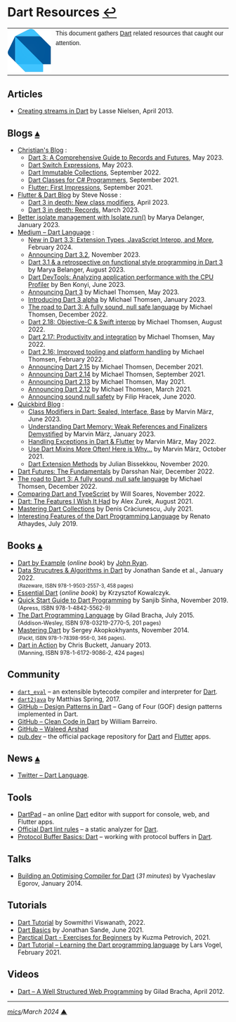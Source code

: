 # <span id="top">Dart Resources</span> <span style="size:25%;"><a href="README.md">↩</a></span>

<table style="font-family:Helvetica,Arial;line-height:1.6;">
  <tr>
  <td style="border:0;padding:0 10px 0 0;min-width:100px;"><a href="https://dart.dev/" rel="external"><img style="border:0;" src="docs/images/dart-lang.png" width="100" alt="Dart project"/></a></td>
  <td style="border:0;padding:0;vertical-align:text-top;">This document gathers <a href="https://dart.dev/" rel="external">Dart</a> related resources that caught our attention.
  </td>
  </tr>
</table>

## <span id="articles">Articles</span>

- [Creating streams in Dart][article_nielsen] by Lasse Nielsen, April 2013.

## <span id="blogs">Blogs</span> [**&#x25B4;**](#top)

- [Christian's Blog](https://www.christianfindlay.com/blog/) :
  - [Dart 3: A Comprehensive Guide to Records and Futures](https://www.christianfindlay.com/blog/dart-records-and-futures), May 2023.
  - [Dart Switch Expressions](https://www.christianfindlay.com/blog/dart-switch-expressions), May 2023.
  - [Dart Immutable Collections](https://www.christianfindlay.com/blog/dart-immutable-collections), September 2022.
  - [Dart Classes for C# Programmers](https://www.christianfindlay.com/blog/dart-classes), September 2021.
  - [Flutter: First Impressions](https://www.christianfindlay.com/blog/flutter-first-impressions), September 2021.
- [Flutter &amp; Dart Blog](https://stevenosse.com/flutter-and-dart) by Steve Nosse :
  - [Dart 3 in depth: New class modifiers](https://stevenosse.com/dart-3-in-depth-new-class-modifiers), April 2023.
  - [Dart 3 in depth: Records](https://stevenosse.com/dart-3-in-depth-records), March 2023.
- [Better isolate management with Isolate.run()](https://medium.com/dartlang/better-isolate-management-with-isolate-run-547ef3d6459b) by Marya Delanger, January 2023.
- [Medium &ndash; Dart Language](https://medium.com/dartlang) :
  - [New in Dart 3.3: Extension Types, JavaScript Interop, and More](https://medium.com/dartlang/dart-3-3-325bf2bf6c13), February 2024.
  - [Announcing Dart 3.2][blog_thomsen_dart32], November 2023.
  - [Dart 3.1 & a retrospective on functional style programming in Dart 3][blog_belanger_dart31] by Marya Belanger, August 2023.
  - [Dart DevTools: Analyzing application performance with the CPU Profiler](https://medium.com/dartlang/dart-devtools-analyzing-application-performance-with-the-cpu-profiler-3e94a0ec06ae) by Ben Konyi, June 2023.
  - [Announcing Dart 3](https://medium.com/dartlang/announcing-dart-3-53f065a10635) by Michael Thomsen, May 2023.
  - [Introducing Dart 3 alpha](https://medium.com/dartlang/dart-3-alpha-f1458fb9d232) by Michael Thomsen, January 2023.
  - [The road to Dart 3: A fully sound, null safe language](https://medium.com/dartlang/the-road-to-dart-3-afdd580fbefa) by Michael Thomsen, December 2022.
  - [Dart 2.18: Objective-C & Swift interop][blog_thomsen_dart218] by Michael Thomsen, August 2022.
  - [Dart 2.17: Productivity and integration][blog_thomsen_dart217] by Michael Thomsen, May 2022.
  - [Dart 2.16: Improved tooling and platform handling][blog_thomsen_dart216] by Michael Thomsen, February 2022.
  - [Announcing Dart 2.15][blog_thomsen_dart215] by Michael Thomsen, December 2021.
  - [Announcing Dart 2.14][blog_thomsen_dart214] by Michael Thomsen, September 2021.
  - [Announcing Dart 2.13][blog_thomsen_dart213] by Michael Thomsen, May 2021.
  - [Announcing Dart 2.12][blog_thomson_dart212] by Michael Thomsen, March 2021.
  - [Announcing sound null safety](https://pkg.go.dev/database/sql) by Filip Hracek, June 2020.
- [Quickbird Blog](https://quickbirdstudios.com/blog/) :
  - [Class Modifiers in Dart: Sealed, Interface, Base](https://quickbirdstudios.com/blog/flutter-dart-class-modifiers/) by Marvin März, June 2023.
  - [Understanding Dart Memory: Weak References and Finalizers Demystified](https://quickbirdstudios.com/blog/dart-weak-references-finalizers/) by Marvin März, January 2023.
  - [Handling Exceptions in Dart & Flutter](https://quickbirdstudios.com/blog/handling-exceptions-flutter-dart/) by Marvin März, May 2022.
  - [Use Dart Mixins More Often! Here is Why…](https://quickbirdstudios.com/blog/flutter-dart-mixins/) by Marvin März, October 2021.
  - [Dart Extension Methods](https://quickbirdstudios.com/blog/dart-extension-methods/) by Julian Bissekkou, November 2020.
- [Dart Futures: The Fundamentals](https://betterprogramming.pub/introduction-to-futures-in-dart-4edf6db3da90) by Darsshan Nair, December 2022.
- [The road to Dart 3: A fully sound, null safe language][blog_thomsen_dart3] by Michael Thomsen, December 2022.
- [Comparing Dart and TypeScript][blog_soares] by Will Soares, November 2022.
- [Dart: The Features I Wish It Had][blog_zurek] by Alex Zurek, August 2021.
- [Mastering Dart Collections](https://proandroiddev.com/mastering-dart-collections-dd27f1df5677) by Denis Cràciunescu, July 2021.
- [Interesting Features of the Dart Programming Language](https://renato.athaydes.com/posts/interesting-dart-features.html) by Renato Athaydes, July 2019.

## <span id="books">Books</span> [**&#x25B4;**](#top)

- [Dart by Example](https://www.jpryan.me/dartbyexample/) (*online book*) by [John Ryan](https://github.com/johnpryan).
- [Data Strucutres &amp; Algorithms in Dart][book_sande] by Jonathan Sande et al., January 2022.<br/><span style="font-size:80%;">(Razeware, ISBN 978-1-9503-2557-3, 458 pages)</span>
- [Essential Dart](https://www.programming-books.io/essential/dart/) (*online book*) by Krzysztof Kowalczyk.
- [Quick Start Guide to Dart Programming][book_sinha] by Sanjib Sinha, November 2019.<br/><span style="font-size:90%;">(Apress, ISBN 978-1-4842-5562-9)</span>
- [The Dart Programming Language][book_bracha] by Gilad Bracha, July 2015.<br/><span style="font-size:90%;">(Addison-Wesley, ISBN 978-03219-2770-5, 201 pages)</span>
- [Mastering Dart][book_akopkokhyants] by Sergey Akopkokhyants, November 2014.<br/><span style="font-size:80%;">(Packt, ISBN 978-1-78398-956-0, 346 pages)</span>.
- [Dart in Action][book_buckett] by Chris Buckett, January 2013.<br/><span style="font-size:90%;">(Manning, ISBN 978-1-6172-9086-2, 424 pages)</span>

## <span id="community">Community</span>

- [`dart_eval`](https://pub.dev/packages/dart_eval) &ndash; an extensible bytecode compiler and interpreter for [Dart][dart_home].
- [`dart2java`](https://m-sp.org/) by Matthias Spring, 2017.
- [GitHub &ndash; Design Patterns in Dart](https://github.com/scottt2/design-patterns-in-dart) &ndash; Gang of Four (GOF) design patterns implemented in Dart.
- [GitHub &ndash; Clean Code in Dart](https://github.com/williambarreiro/clean-code-dart) by William Barreiro.
- [GitHub &ndash; Waleed Arshad](https://github.com/wal33d006)
- [pub.dev](https://pub.dev/packages?q=sdk%3Adart) &ndash; the official package repository for [Dart][dart_home] and [Flutter][flutter_home] apps.

## <span id="news">News</span> [**&#x25B4;**](#top)

- [Twitter &ndash; Dart Language](https://twitter.com/dart_lang).

## <span id="tools">Tools</span>

- [DartPad](https://dartpad.dev/) &ndash; an online [Dart][dart_home] editor with support for console, web, and Flutter apps.
- [Official Dart lint rules](https://pub.dev/packages/lints) &ndash; a static analyzer for [Dart][dart_home].
- [Protocol Buffer Basics: Dart](https://protobuf.dev/getting-started/darttutorial/) &ndash; working with protocol buffers in [Dart][dart_home].

## <span id="talks">Talks</span>

- [Building an Optimising Compiler for Dart](https://www.infoq.com/presentations/dart-compiler/) (*31 minutes*) by Vyacheslav Egorov, January 2014.

## <span id="tutorials">Tutorials</span>

- [Dart Tutorial](https://mindmajix.com/dart-tutorial) by Sowmithri Viswanath, 2022.
- [Dart Basics][tutorial_sande] by Jonathan Sande, June 2021.
- [Parctical Dart - Exercises for Beginners](https://hackmd.io/@kuzmapetrovich/S1x90jWGP) by Kuzma Petrovich, 2021.
- [Dart Tutorial &ndash; Learning the Dart programming language](https://www.vogella.com/tutorials/Dart/article.html) by Lars Vogel, February 2021.

## <span id="videos">Videos</span>

- [Dart &ndash; A Well Structured Web Programming][video_bracha2012] by Gilad Bracha, April 2012.

***

*[mics](https://lampwww.epfl.ch/~michelou/)/March 2024* [**&#9650;**](#top)
<span id="bottom">&nbsp;</span>

<!-- link refs -->

[article_nielsen]: https://dart.dev/articles/libraries/creating-streams
[blog_belanger_dart31]: https://medium.com/dartlang/dart-3-1-a-retrospective-on-functional-style-programming-in-dart-3-a1f4b3a7cdda
[blog_soares]: https://blog.logrocket.com/comparing-dart-typescript/
[blog_thomsen_dart32]: https://medium.com/dartlang/dart-3-2-c8de8fe1b91f
[blog_thomsen_dart3]: https://medium.com/dartlang/the-road-to-dart-3-afdd580fbefa
[blog_thomsen_dart218]: https://medium.com/dartlang/dart-2-18-f4b3101f146c
[blog_thomsen_dart217]: https://medium.com/dartlang/dart-2-17-b216bfc80c5d
[blog_thomsen_dart216]: https://medium.com/dartlang/dart-2-16-improved-tooling-and-platform-handling-dd87abd6bad1
[blog_thomsen_dart215]: https://medium.com/dartlang/dart-2-15-7e7a598e508a
[blog_thomsen_dart214]: https://medium.com/dartlang/announcing-dart-2-14-b48b9bb2fb67
[blog_thomsen_dart213]: https://medium.com/dartlang/announcing-dart-2-13-c6d547b57067
[blog_thomson_dart212]: https://medium.com/dartlang/announcing-dart-2-12-499a6e689c87
[blog_zurek]: https://spin.atomicobject.com/2021/08/12/dart-features/
[book_akopkokhyants]: https://www.packtpub.com/product/mastering-dart/9781783989560
[book_bracha]: https://www.abebooks.com/9780321927705/Dart-Programming-Language-Bracha-Gilad-0321927702/plp
[book_buckett]: https://www.manning.com/books/dart-in-action
[book_sande]: https://www.amazon.com/Data-Structures-Algorithms-Dart-First/dp/1950325571
[book_sinha]: https://www.oreilly.com/library/view/quick-start-guide/9781484255629/
[dart_home]: https://dart.dev/
[flutter_home]: https://flutter.dev/
[tutorial_sande]: https://www.kodeco.com/22685966-dart-basics
[video_bracha2012]: https://learn.microsoft.com/en-us/events/lang-next-2012/dart-well-structured-web-programming-language
